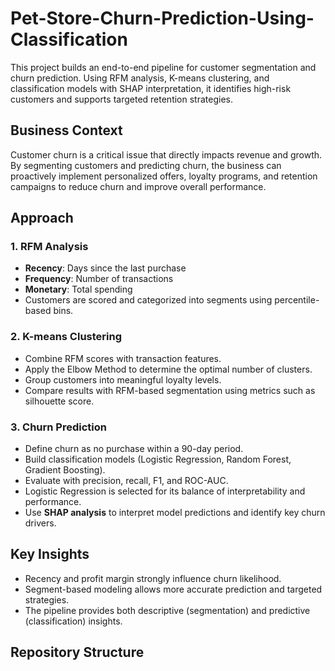 # Pet-Store-Churn-Prediction-Using-Classification
This project builds an end-to-end pipeline for customer segmentation and churn prediction. Using RFM analysis, K-means clustering, and classification models with SHAP interpretation, it identifies high-risk customers and supports targeted retention strategies.

## Business Context
Customer churn is a critical issue that directly impacts revenue and growth. By segmenting customers and predicting churn, the business can proactively implement personalized offers, loyalty programs, and retention campaigns to reduce churn and improve overall performance.

## Approach

### 1. RFM Analysis
- **Recency**: Days since the last purchase  
- **Frequency**: Number of transactions  
- **Monetary**: Total spending  
- Customers are scored and categorized into segments using percentile-based bins.

### 2. K-means Clustering
- Combine RFM scores with transaction features.  
- Apply the Elbow Method to determine the optimal number of clusters.  
- Group customers into meaningful loyalty levels.  
- Compare results with RFM-based segmentation using metrics such as silhouette score.

### 3. Churn Prediction
- Define churn as no purchase within a 90-day period.  
- Build classification models (Logistic Regression, Random Forest, Gradient Boosting).  
- Evaluate with precision, recall, F1, and ROC-AUC.  
- Logistic Regression is selected for its balance of interpretability and performance.  
- Use **SHAP analysis** to interpret model predictions and identify key churn drivers.

## Key Insights
- Recency and profit margin strongly influence churn likelihood.  
- Segment-based modeling allows more accurate prediction and targeted strategies.  
- The pipeline provides both descriptive (segmentation) and predictive (classification) insights.

## Repository Structure

